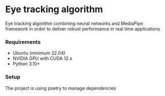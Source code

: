 # Eye tracking algorithm
Eye tracking algorithm combining neural networks and MediaPipe framework in ordor to deliver robust performance in real time applications

### Requirements
- Ubuntu (minimum 22.04)
- NVIDIA GPU with CUDA 12.x
- Python 3.10+

### Setup 

The project is using poetry to manage dependencies
